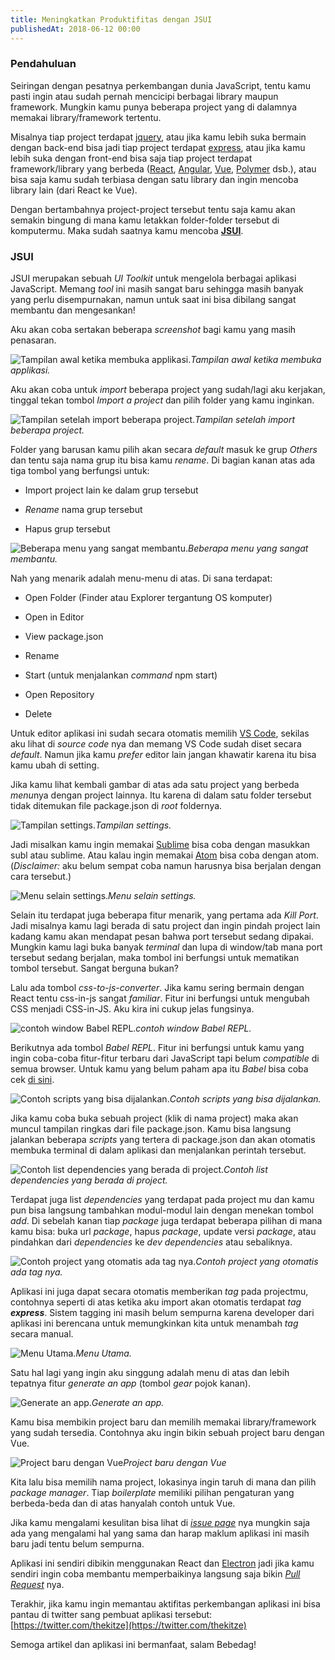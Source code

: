 ```yaml
---
title: Meningkatkan Produktifitas dengan JSUI
publishedAt: 2018-06-12 00:00
---
```


### Pendahuluan

Seiringan dengan pesatnya perkembangan dunia JavaScript, tentu kamu pasti ingin atau sudah pernah mencicipi berbagai library maupun framework. Mungkin kamu punya beberapa project yang di dalamnya memakai library/framework tertentu.

Misalnya tiap project terdapat [jquery](https://jquery.com/), atau jika kamu lebih suka bermain dengan back-end bisa jadi tiap project terdapat [express](https://expressjs.com/), atau jika kamu lebih suka dengan front-end bisa saja tiap project terdapat framework/library yang berbeda ([React](https://reactjs.org/), [Angular](https://angular.io/), [Vue](https://vuejs.org/), [Polymer](https://www.polymer-project.org/) dsb.), atau bisa saja kamu sudah terbiasa dengan satu library dan ingin mencoba library lain (dari React ke Vue).

Dengan bertambahnya project-project tersebut tentu saja kamu akan semakin bingung di mana kamu letakkan folder-folder tersebut di komputermu. Maka sudah saatnya kamu mencoba [**JSUI**](https://github.com/kitze/JSUI).

### JSUI

JSUI merupakan sebuah _UI Toolkit_ untuk mengelola berbagai aplikasi JavaScript. Memang _tool_ ini masih sangat baru sehingga masih banyak yang perlu disempurnakan, namun untuk saat ini bisa dibilang sangat membantu dan mengesankan!

Aku akan coba sertakan beberapa _screenshot_ bagi kamu yang masih penasaran.

![Tampilan awal ketika membuka applikasi.](https://cdn-images-1.medium.com/max/5120/1*IF_5WB0aA_81RvZhlsah_g.png)_Tampilan awal ketika membuka applikasi._

Aku akan coba untuk _import_ beberapa project yang sudah/lagi aku kerjakan, tinggal tekan tombol _Import a project_ dan pilih folder yang kamu inginkan.

![Tampilan setelah import beberapa project.](https://cdn-images-1.medium.com/max/4016/1*tSK9rbq2YrZIT4TYNg-Z3A.png)_Tampilan setelah import beberapa project._

Folder yang barusan kamu pilih akan secara _default_ masuk ke grup _Others_ dan tentu saja nama grup itu bisa kamu _rename_. Di bagian kanan atas ada tiga tombol yang berfungsi untuk:

- Import project lain ke dalam grup tersebut

- _Rename_ nama grup tersebut

- Hapus grup tersebut

![Beberapa menu yang sangat membantu.](https://cdn-images-1.medium.com/max/2000/1*yXc_2zJdSfYjwCFkEJ2GIg.png)_Beberapa menu yang sangat membantu._

Nah yang menarik adalah menu-menu di atas. Di sana terdapat:

- Open Folder (Finder atau Explorer tergantung OS komputer)

- Open in Editor

- View package.json

- Rename

- Start (untuk menjalankan _command_ npm start)

- Open Repository

- Delete

Untuk editor aplikasi ini sudah secara otomatis memilih [VS Code](https://code.visualstudio.com/), sekilas aku lihat di _source code_ nya dan memang VS Code sudah diset secara _default_. Namun jika kamu _prefer_ editor lain jangan khawatir karena itu bisa kamu ubah di setting.

Jika kamu lihat kembali gambar di atas ada satu project yang berbeda *menu*nya dengan project lainnya. Itu karena di dalam satu folder tersebut tidak ditemukan file package.json di _root_ foldernya.

![Tampilan settings.](https://cdn-images-1.medium.com/max/2892/1*7wttJ0TjVTiH1qobDk4-1w.png)_Tampilan settings._

Jadi misalkan kamu ingin memakai [Sublime](https://www.sublimetext.com/) bisa coba dengan masukkan subl atau sublime. Atau kalau ingin memakai [Atom](https://atom.io/) bisa coba dengan atom. (_Disclaimer:_ aku belum sempat coba namun harusnya bisa berjalan dengan cara tersebut.)

![Menu selain settings.](https://cdn-images-1.medium.com/max/2000/1*GwVw0PLrnGeIdAORwICtCg.png)_Menu selain settings._

Selain itu terdapat juga beberapa fitur menarik, yang pertama ada _Kill Port_. Jadi misalnya kamu lagi berada di satu project dan ingin pindah project lain kadang kamu akan mendapat pesan bahwa port tersebut sedang dipakai. Mungkin kamu lagi buka banyak _terminal_ dan lupa di window/tab mana port tersebut sedang berjalan, maka tombol ini berfungsi untuk mematikan tombol tersebut. Sangat berguna bukan?

Lalu ada tombol _css-to-js-converter_. Jika kamu sering bermain dengan React tentu css-in-js sangat _familiar_. Fitur ini berfungsi untuk mengubah CSS menjadi CSS-in-JS. Aku kira ini cukup jelas fungsinya.

![contoh window Babel REPL.](https://cdn-images-1.medium.com/max/3716/1*axlJxrauWSpFzkX4zGOKxQ.png)_contoh window Babel REPL._

Berikutnya ada tombol _Babel REPL_. Fitur ini berfungsi untuk kamu yang ingin coba-coba fitur-fitur terbaru dari JavaScript tapi belum _compatible_ di semua browser. Untuk kamu yang belum paham apa itu _Babel_ bisa coba cek [di sini](https://babeljs.io/).

![Contoh scripts yang bisa dijalankan.](https://cdn-images-1.medium.com/max/2048/1*_N2wNrj5_MiATV8v1JN-rQ.png)_Contoh scripts yang bisa dijalankan._

Jika kamu coba buka sebuah project (klik di nama project) maka akan muncul tampilan ringkas dari file package.json. Kamu bisa langsung jalankan beberapa _scripts_ yang tertera di package.json dan akan otomatis membuka terminal di dalam aplikasi dan menjalankan perintah tersebut.

![Contoh list dependencies yang berada di project.](https://cdn-images-1.medium.com/max/3568/1*pNoRM0pgEkisj_RGfhcKRw.png)_Contoh list dependencies yang berada di project._

Terdapat juga list _dependencies_ yang terdapat pada project mu dan kamu pun bisa langsung tambahkan modul-modul lain dengan menekan tombol _add_. Di sebelah kanan tiap _package_ juga terdapat beberapa pilihan di mana kamu bisa: buka url _package_, hapus _package_, update versi _package_, atau pindahkan dari _dependencies_ ke _dev dependencies_ atau sebaliknya.

![Contoh project yang otomatis ada tag nya.](https://cdn-images-1.medium.com/max/4016/1*JohFNvi2VeahahYObFqhzg.png)_Contoh project yang otomatis ada tag nya._

Aplikasi ini juga dapat secara otomatis memberikan _tag_ pada projectmu, contohnya seperti di atas ketika aku import akan otomatis terdapat _tag **express**_. Sistem tagging ini masih belum sempurna karena developer dari aplikasi ini berencana untuk memungkinkan kita untuk menambah _tag_ secara manual.

![Menu Utama.](https://cdn-images-1.medium.com/max/2000/1*AvCFCfK8Hj5UNOYwpwQuTw.png)_Menu Utama._

Satu hal lagi yang ingin aku singgung adalah menu di atas dan lebih tepatnya fitur _generate an app_ (tombol _gear_ pojok kanan).

![Generate an app.](https://cdn-images-1.medium.com/max/2860/1*vtrRYwN_Ks7Dapg8-WV1hA.png)_Generate an app._

Kamu bisa membikin project baru dan memilih memakai library/framework yang sudah tersedia. Contohnya aku ingin bikin sebuah project baru dengan Vue.

![Project baru dengan Vue](https://cdn-images-1.medium.com/max/2896/1*wXntgSx6hFe8Utozrjef3w.png)_Project baru dengan Vue_

Kita lalu bisa memilih nama project, lokasinya ingin taruh di mana dan pilih _package manager_. Tiap _boilerplate_ memiliki pilihan pengaturan yang berbeda-beda dan di atas hanyalah contoh untuk Vue.

Jika kamu mengalami kesulitan bisa lihat di [_issue page_](https://github.com/kitze/JSUI/issues) nya mungkin saja ada yang mengalami hal yang sama dan harap maklum aplikasi ini masih baru jadi tentu belum sempurna.

Aplikasi ini sendiri dibikin menggunakan React dan [Electron](https://electronjs.org/) jadi jika kamu sendiri ingin coba membantu memperbaikinya langsung saja bikin [_Pull Request_](https://github.com/kitze/JSUI/pulls) nya.

Terakhir, jika kamu ingin memantau aktifitas perkembangan aplikasi ini bisa pantau di twitter sang pembuat aplikasi tersebut: [https://twitter.com/thekitze](https://twitter.com/thekitze)

Semoga artikel dan aplikasi ini bermanfaat, salam Bebedag!
